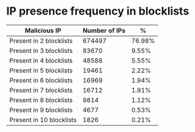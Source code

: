 # IP presence frequency in blocklists
| Malicious IP | Number of IPs | % |
|----|----|----|
| Present in 2 blocklists | 674497 | 76.98% |
| Present in 3 blocklists | 83670 | 9.55% |
| Present in 4 blocklists | 48588 | 5.55% |
| Present in 5 blocklists | 19461 | 2.22% |
| Present in 6 blocklists | 16969 | 1.94% |
| Present in 7 blocklists | 16712 | 1.91% |
| Present in 8 blocklists | 9814 | 1.12% |
| Present in 9 blocklists | 4677 | 0.53% |
| Present in 10 blocklists | 1826 | 0.21% |
